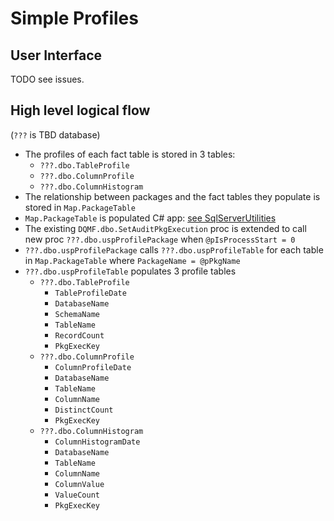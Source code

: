 # Simple Profiles

## User Interface
TODO see issues.

## High level logical flow
(`???` is TBD database)

- The profiles of each fact table is stored in 3 tables:
    + `???.dbo.TableProfile`
    + `???.dbo.ColumnProfile`
    + `???.dbo.ColumnHistogram`
- The relationship between packages and the fact tables they populate is stored in `Map.PackageTable`
- `Map.PackageTable` is populated C# app: [see SqlServerUtilities](https://github.com/grahamcrowell/SqlServerUtilities)
- The existing `DQMF.dbo.SetAuditPkgExecution` proc is extended to call new proc `???.dbo.uspProfilePackage` when `@pIsProcessStart = 0`
- `???.dbo.uspProfilePackage` calls `???.dbo.uspProfileTable` for each table in `Map.PackageTable` where `PackageName = @pPkgName`
- `???.dbo.uspProfileTable` populates 3 profile tables
    + `???.dbo.TableProfile`
        * `TableProfileDate`
        * `DatabaseName`
        * `SchemaName`
        * `TableName`
        * `RecordCount`
        * `PkgExecKey`
    + `???.dbo.ColumnProfile`
        * `ColumnProfileDate`
        * `DatabaseName`
        * `TableName`
        * `ColumnName`
        * `DistinctCount`
        * `PkgExecKey`
    + `???.dbo.ColumnHistogram`
        * `ColumnHistogramDate`
        * `DatabaseName`
        * `TableName`
        * `ColumnName`
        * `ColumnValue`
        * `ValueCount`
        * `PkgExecKey`

